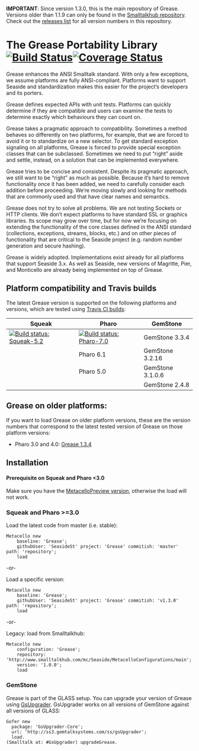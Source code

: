 **IMPORTANT**: Since version 1.3.0, this is the main repository of Grease. Versions older than 1.1.9 can only be found in the [Smalltalkhub repository](http://www.smalltalkhub.com/#!/~Seaside/Grease11). Check out the [releases list](https://github.com/SeasideSt/Grease/releases) for all version numbers in this repository.

The Grease Portability Library  [![Build Status](https://travis-ci.org/SeasideSt/Grease.svg?branch=master)](https://travis-ci.org/SeasideSt/Grease)[![Coverage Status](https://coveralls.io/repos/github/SeasideSt/Grease/badge.svg?branch=test-coveralls)](https://coveralls.io/github/SeasideSt/Grease?branch=test-coveralls)
======
Grease enhances the ANSI Smalltalk standard. With only a few exceptions, we assume platforms are fully ANSI-compliant. Platforms want to support Seaside and standardization makes this easier for the project’s developers and its porters.

Grease defines expected APIs with unit tests. Platforms can quickly determine if they are compatible and users can examine the tests to determine exactly which behaviours they can count on.

Grease takes a pragmatic approach to compatibility. Sometimes a method behaves so differently on two platforms, for example, that we are forced to avoid it or to standardize on a new selector. To get standard exception signaling on all platforms, Grease is forced to provide special exception classes that can be subclassed. Sometimes we need to put “right” aside and settle, instead, on a solution that can be implemented everywhere.

Grease tries to be concise and consistent. Despite its pragmatic approach, we still want to be “right” as much as possible. Because it’s hard to remove functionality once it has been added, we need to carefully consider each addition before proceeding. We’re moving slowly and looking for methods that are commonly used and that have clear names and semantics.

Grease does not try to solve all problems. We are not testing Sockets or HTTP clients. We don’t expect platforms to have standard SSL or graphics libraries. Its scope may grow over time, but for now we’re focusing on extending the functionality of the core classes defined in the ANSI standard (collections, exceptions, streams, blocks, etc.) and on other pieces of functionality that are critical to the Seaside project (e.g. random number generation and secure hashing).

Grease is widely adopted. Implementations exist already for all platforms that support Seaside 3.x. As well as Seaside, new versions of Magritte, Pier, and Monticello are already being implemented on top of Grease.

## Platform compatibility and Travis builds

The latest Grease version is supported on the following platforms and versions, which are tested using [Travis CI builds](https://travis-ci.org/SeasideSt/Grease):

| Squeak          | Pharo            | GemStone             |
| --------------- | ---------------- | -------------------- |
| [![Build status: Squeak-5.2](http://badges.herokuapp.com/travis/SeasideSt/Grease?branch=dev&env=BUILD_NAME=Squeak-trunk&label=5.2)](http://travis-ci.org/SeasideSt/Grease) | [![Build status: Pharo-7.0](http://badges.herokuapp.com/travis/SeasideSt/Grease?branch=dev&env=BUILD_NAME=Pharo64-7.0&label=7.0)](http://travis-ci.org/SeasideSt/Grease)        | GemStone 3.3.4       |
|                 | Pharo 6.1        | GemStone 3.2.16      |
|                 | Pharo 5.0        | GemStone 3.1.0.6     |
|                 |                  | GemStone 2.4.8       |

## Grease on older platforms:
If you want to load Grease on older platform versions, these are the version numbers that correspond to the latest tested version of Grease on those platform versions:

- Pharo 3.0 and 4.0: [Grease 1.3.4](https://github.com/SeasideSt/Grease/releases/tag/v1.3.4)

## Installation

#### Prerequisite on Squeak and Pharo <3.0

Make sure you have the [MetacelloPreview version](https://github.com/dalehenrich/metacello-work), otherwise the load will not work.

### Squeak and Pharo >=3.0

Load the latest code from master (i.e. stable):

```Smalltalk
Metacello new
    baseline: 'Grease';
    githubUser: 'SeasideSt' project: 'Grease' commitish: 'master' path: 'repository';
    load
```
-or-

Load a specific version:

```Smalltalk
Metacello new
    baseline: 'Grease';
    githubUser: 'SeasideSt' project: 'Grease' commitish: 'v1.3.0' path: 'repository';
    load
```
-or-

Legacy: load from Smalltalkhub:
```Smalltalk
Metacello new
    configuration: 'Grease';
    repository: 'http://www.smalltalkhub.com/mc/Seaside/MetacelloConfigurations/main';
    version: '1.0.0';
    load
```

### GemStone

Grease is part of the GLASS setup. You can upgrade your version of Grease using [GsUpgrader](https://github.com/GsDevKit/gsUpgrader).
GsUpgrader works on all versions of GemStone against all versions of GLASS:

```Smalltalk
Gofer new
  package: 'GsUpgrader-Core';
  url: 'http://ss3.gemtalksystems.com/ss/gsUpgrader';
  load.
(Smalltalk at: #GsUpgrader) upgradeGrease.
```
